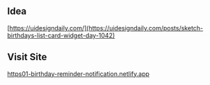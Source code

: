 ## Idea

[https://uidesigndaily.com/](https://uidesigndaily.com/posts/sketch-birthdays-list-card-widget-day-1042)

## Visit Site

[https01-birthday-reminder-notification.netlify.app](https://01-birthday-reminder-notification.netlify.app)
